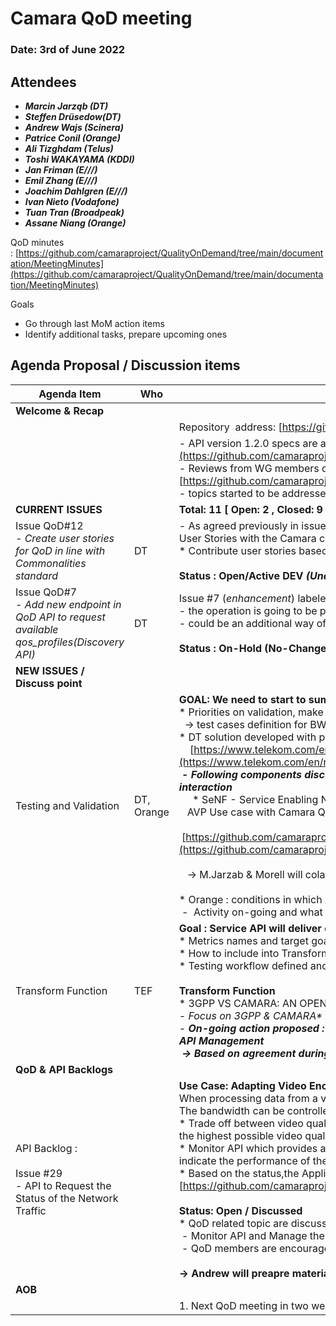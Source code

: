 # Camara QoD meeting

### Date: 3rd of June 2022

## Attendees

* ***Marcin Jarząb (DT)***
* ***Steffen Drüsedow(DT)***
* ***Andrew Wajs (Scinera)***
* ***Patrice Conil (Orange)***
* ***Ali Tizghdam (Telus)***
* ***Toshi WAKAYAMA (KDDI)***
* ***Jan Friman (E///)***
* ***Emil Zhang (E///)***
* ***Joachim Dahlgren (E///)***
* ***Ivan Nieto (Vodafone)***
* ***Tuan Tran (Broadpeak)***
* ***Assane Niang (Orange)***

QoD minutes : [https://github.com/camaraproject/QualityOnDemand/tree/main/documentation/MeetingMinutes](https://github.com/camaraproject/QualityOnDemand/tree/main/documentation/MeetingMinutes)

Goals

* Go through last MoM action items
* Identify additional tasks, prepare upcoming ones

## Agenda Proposal / Discussion items

| Agenda Item | Who |  |
| ----------- | --- | --- |
| **Welcome & Recap** |  |  |
|  |  | <span class="s1">Repository&nbsp;&nbsp;address:<span class="Apple-converted-space">&nbsp;</span>[https://github.com/camaraproject/QualityOnDemand](https://github.com/camaraproject/QualityOnDemand)</span> |
|  |  | \- API version 1\.2\.0 specs are available at: [https://github.com/camaraproject/QualityOnDemand/tree/main/code/API\_definitions](https://github.com/camaraproject/QualityOnDemand/tree/main/code/API_definitions)<br>\- Reviews from WG members discussed and worked on using open issues:<br>[https://github.com/camaraproject/QualityOnDemand/issues](https://github.com/camaraproject/QualityOnDemand/issues) <br>\- topics started to be addressed within relevant GitHub issues \- thank you\! |
| **CURRENT ISSUES** |  | **Total: 11 [ Open: 2 , Closed: 9 ]** |
| Issue QoD#12<br>*\- Create user stories for QoD in line with Commonalities standard* | DT | - As agreed previously in issue #3, please use the Commonalities User Story Template that has been just finalized to align the QoD User Stories with the Camara common template.<br>\* Contribute user stories based on template<br><br><b>Status : Open/Active DEV&nbsp;<i>*(Under-review /*&nbsp;**No-Change )**</i></b> |
| Issue QoD#7<br>*\- Add new endpoint in QoD API to request available qos\_profiles\(Discovery API\)* | DT | Issue #7 (*enhancement*) labeled as QoD-backlog due to other on-going priorities<br>\- the operation is going to be performed through discovery<br>\- could be an additional way of addressing issue \#1 \(see Vodafone's [comment](https://github.com/camaraproject/QualityOnDemand/issues/1))<br><br>**Status : On-Hold (No-Change)** |
| **NEW ISSUES / Discuss point** |  |  |
| Testing and Validation | DT,<br>Orange | **GOAL: We need to start to summarize leassons learnt from Dev/Validate**   <br>\* Priorities on validation, make some progress <br>  -> test cases definition for BW/Latency management  <br>\* DT solution developed with partners: AVP sample application presented<br>    [https://www.telekom.com/en/media/media-information/archive/automated-valet-parking-with-5g-648970](https://www.telekom.com/en/media/media-information/archive/automated-valet-parking-with-5g-648970)<br><b>&nbsp;*\- Following components discussed based on the AVP&nbsp; &nbsp;&nbsp; &nbsp; &nbsp;Terminal \-&gt; <b>*AF -&gt;*</b>&nbsp;CAMARA API (Exposure GW) -&gt; SeNF\* -&gt; NEF/SCEF interaction*</b> <br>     \* SeNF - Service Enabling Network Function <br>   AVP Use case with Camara QoD description:<br>   [https://github.com/camaraproject/QualityOnDemand/blob/main/documentation/Contributions/CAMARA\_AVP\_Short\_Overview.pptx](https://github.com/camaraproject/QualityOnDemand/blob/main/documentation/Contributions/CAMARA_AVP_Short_Overview.pptx)<br>   <br>   -> M.Jarzab & Morell will colaborate on further enhancements (UML , Call-flow / consider access technology 4G/5G NSA/SA)<br><br>\* Orange : conditions in which API is called<br> -  Activity on-going and what to expose will be discused and decided in Orange |
| Transform Function | TEF | **Goal : Service API will deliver consistent funcionality for End-users**<br>\* Metrics names and target goals <br>\* How to include into Transform Function <br>\* Testing workflow defined and included: CAMARA API / Transform / NEF <br><br>**Transform Function**       <br>\* 3GPP VS CAMARA: AN OPENAPI COMPARISON presented by TEF <br>*\- Focus on 3GPP <i></i>& CAMARA\** API with Mappping Table presented (PPT will be distributed)<br>- <i>**On-going action proposed : How to design for SeNF integration (Transfomers/Adapters) or being part of Exposure Gateway / API Management**</i> <br> <i>**-&gt; Based on agreement during the community meeting, SeNF should contain Transform Function**</i> |
| **QoD & API Backlogs** |  |  |
| API Backlog : <br><br>Issue <span class="js-issue-title markdown-title" style="box-sizing: border-box;">#29</span><br>- <span class="js-issue-title markdown-title" style="box-sizing: border-box;">API to Request the Status of the Network Traffic &nbsp;</span> |  | **Use Case: Adapting Video Encoding to the Network Conditions**<br>When processing data from a video camera the bandwidth required is highly dependent on the encoding settings within the camera. The bandwidth can be controlled by either changing the resolution of the video or the encoding quality. <br>\* Trade off between video quality and delay. If the delay reaches a threshold it is more desirable to reduce video quality than to have the highest possible video quality. It is desirable to reduce the video quality if it reduces the network delay for the video delivery.<br>\* Monitor API which provides an indication of the status of the network (delay and traffic levels and other parameters that would indicate the performance of the network).<br>\* Based on the status,the Application adjusts the encoding level to best suite the condition in network. <br>[https://github.com/camaraproject/WorkingGroups/issues/29](https://github.com/camaraproject/WorkingGroups/issues/29)<br><br>**Status: Open / Discussed** <br>\* QoD related topic are discussed <br> - Monitor API and Manage the "parameters" <br> - QoD members are encouraged to partcipate in the discussion<br> <br>**-> Andrew will preapre material to be presented on the API Backlog** |
| **AOB** |  |  |
|  |  | 1\. Next QoD meeting in two weeks on the 17th of June |